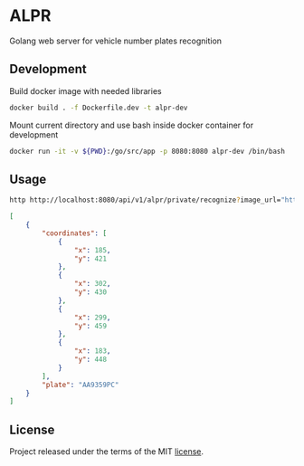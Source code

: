# ALPR

Golang web server for vehicle number plates recognition

## Development

Build docker image with needed libraries

```sh
docker build . -f Dockerfile.dev -t alpr-dev
```

Mount current directory and use bash inside docker container for development

```sh
docker run -it -v ${PWD}:/go/src/app -p 8080:8080 alpr-dev /bin/bash
```

## Usage

```sh
http http://localhost:8080/api/v1/alpr/private/recognize?image_url="https://img03.platesmania.com/170327/o/9629055.jpg"
```

```json
[
    {
        "coordinates": [
            {
                "x": 185,
                "y": 421
            },
            {
                "x": 302,
                "y": 430
            },
            {
                "x": 299,
                "y": 459
            },
            {
                "x": 183,
                "y": 448
            }
        ],
        "plate": "AA9359PC"
    }
]
```

## License

Project released under the terms of the MIT [license](./LICENSE).
